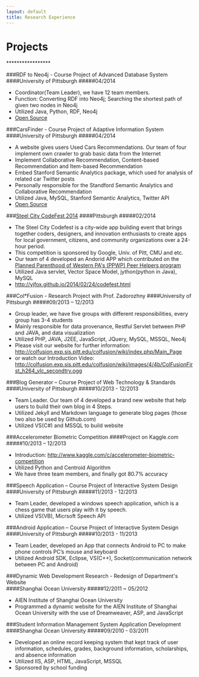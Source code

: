 ```yaml
---
layout: default
title: Research Experience
---
```


<h1> Projects</h1>
*****************

###RDF to Neo4j - Course Project of Advanced Database System
####University of Pittsburgh
#####04/2014  
- Coordinator(Team Leader), we have 12 team members.
- Function: Converting RDF into Neo4j; Searching the shortest path of given two nodes in Neo4j  
- Utilized Java, Python, RDF, Neo4j
- [Open Source](https://code.google.com/p/advanced-database-final-group3-graph-data/)  

###CarsFinder - Course Project of Adaptive Information System
####University of Pittsburgh
#####04/2014
- A website gives users Used Cars Recommendations. Our team of four implement own crawler to grab basic data from the Internet 
- Implement Collaborative Recommendation, Content-based Recommendation and Item-based Recommendation
- Embed Stanford Semantic Analytics package, which used for analysis of related car Twitter posts
- Personally responsible for the Standford Semantic Analytics and Collaborative Recommendation  
- Utilized Java, MySQL, Stanford Semantic Analytics, Twitter API  
- [Open Source](https://code.google.com/p/is2480-adaptive-final-project-cars-recommdation/)

###[Steel City CodeFest 2014](http://steelcitycodefest.com/photos)
####Pittsburgh
#####02/2014 
- The Steel City Codefest is a city-wide app building event that brings together coders, designers, and innovation enthusiasts to create apps for local government, citizens, and community organizations over a 24-hour period.
- This competition is sponsored by Google, Univ. of Pitt, CMU and etc. 
- Our team of 4 developed an Andorid APP which contributed on the [Planned Parenthood of Western PA's (PPWP) Peer Helpers program](http://www.plannedparenthood.org/western-pennsylvania/)
- Utilized Java servlet, Vector Space Model, jython(python in Java), MySQL
- <http://yjfox.github.io/2014/02/24/codefest.html>  

###Col*Fusion - Research Project with Prof. Zadorozhny
####University of Pittsburgh
#####09/2013 – 12/2013
- Group leader, we have five groups with different responsibilities, every group has 3-4 students
- Mainly responsible for data provenance, Restful Servlet between PHP and JAVA, and data visualization
- Utilized PHP, JAVA, J2EE, JavaScript, JQuery, MySQL, MSSQL, Neo4j
- Please visit our website for further information:
<http://colfusion.exp.sis.pitt.edu/colfusion/wiki/index.php/Main_Page>
- or watch our Introduction Video:
<http://colfusion.exp.sis.pitt.edu/colfusion/wiki/images/4/4b/ColFusionFirst_h264_vlc_secondtry.ogg>

###Blog Generator – Course Project of Web Technology & Standards
####University of Pittsburgh
#####10/2013 - 12/2013
- Team Leader. Our team of 4 developed a brand new website that help users to build their own blog in 4 Steps.
- Utilized Jekyll and Markdown language to generate blog pages (those two also be used by Github.com)
- Utilized VS(C#) and MSSQL to build website

###Accelerometer Biometric Competition
####Project on Kaggle.com  
#####10/2013 – 12/2013  
- Introduction: <http://www.kaggle.com/c/accelerometer-biometric-competition> 
- Utilized Python and Centroid Algorithm  
- We have three team members, and finally got 80.7% accuracy
 
###Speech Application – Course Project of Interactive System Design
####University of Pittsburgh
#####11/2013 - 12/2013
- Team Leader, developed a windows speech application, which is a chess game that users play with it by speech.
- Utilized VS(VB), Micrsoft Speech API  
 
###Android Application – Course Project of Interactive System Design
####University of Pittsburgh
#####10/2013 - 11/2013
- Team Leader, developed an App that connects Android to PC to make phone controls PC’s mouse and keyboard
- Utilized Android SDK, Eclipse, VS(C++), Socket(communication network between PC and Android)  
 
###Dynamic Web Development Research - Redesign of Department's Website  
####Shanghai Ocean University
#####12/2011 ~ 05/2012  
- AIEN Institute of Shanghai Ocean University  
- Programmed a dynamic website for the AIEN Institute of Shanghai Ocean University with the use of Dreamweaver, ASP, and JavaScript  

###Student Information Management System Application Development
####Shanghai Ocean University
#####09/2010 - 03/2011 
- Developed an online record keeping system that kept track of user information, schedules, grades, background information, scholarships, and absence information 
- Utilized IIS, ASP, HTML, JavaScript, MSSQL
- Sponsored by school funding

